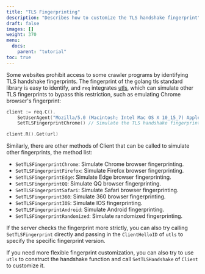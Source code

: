 ```yaml
---
title: "TLS Fingerprinting"
description: "Describes how to customize the TLS handshake fingerprint"
draft: false
images: []
weight: 370
menu:
  docs:
    parent: "tutorial"
toc: true
---
```


Some websites prohibit access to some crawler programs by identifying TLS handshake fingerprints. The fingerprint of the golang tls standard library is easy to identify, and `req` integrates [utls](https://github.com/refraction-networking/utls), which can simulate other TLS fingerprints to bypass this restriction, such as emulating Chrome browser's fingerprint:

```go
client := req.C().
	SetUserAgent("Mozilla/5.0 (Macintosh; Intel Mac OS X 10_15_7) AppleWebKit/537.36 (KHTML, like Gecko) Chrome/114.0.0.0 Safari/537.36").
	SetTLSFingerprintChrome() // Simulate the TLS handshake fingerprint of the Chrome browser, so that the website believes that it is the Chrome browser that is accessing.

client.R().Get(url)
```

Similarly, there are other methods of Client that can be called to simulate other fingerprints, the method list:

* `SetTLSFingerprintChrome`: Simulate Chrome browser fingerprinting.
* `SetTLSFingerprintFirefox`: Simulate Firefox browser fingerprinting.
* `SetTLSFingerprintEdge`: Simulate Edge browser fingerprinting.
* `SetTLSFingerprintQQ`: Simulate QQ browser fingerprinting.
* `SetTLSFingerprintSafari`: Simulate Safari browser fingerprinting.
* `SetTLSFingerprint360`: Simulate 360 browser fingerprinting.
* `SetTLSFingerprintIOS`: Simulate IOS fingerprinting.
* `SetTLSFingerprintAndroid`: Simulate Android fingerprinting.
* `SetTLSFingerprintRandomized`: Simulate randomized fingerprinting.

If the server checks the fingerprint more strictly, you can also try calling `SetTLSFingerprint` directly and passing in the `ClientHelloID` of `utls` to specify the specific fingerprint version.

If you need more flexible fingerprint customization, you can also try to use `utls` to construct the handshake function and call `SetTLSHandshake` of `Client` to customize it.
